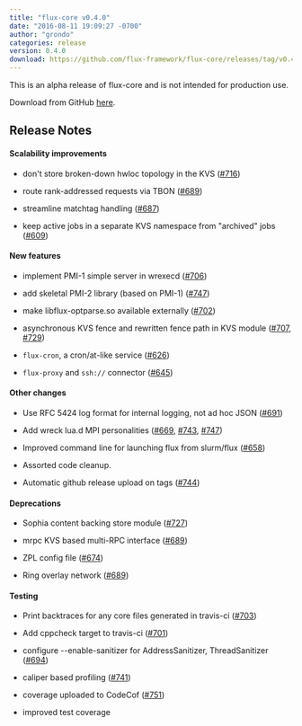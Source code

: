 ```yaml
---
title: "flux-core v0.4.0"
date: "2016-08-11 19:09:27 -0700"
author: "grondo"
categories: release
version: 0.4.0
download: https://github.com/flux-framework/flux-core/releases/tag/v0.4.0
---
```


<div class="note warning">
This is an alpha release of flux-core and is not intended for production use.
</div>

Download from GitHub [here](https://github.com/flux-framework/flux-core/releases/tag/v0.4.0).

## Release Notes

#### Scalability improvements

* don't store broken-down hwloc topology in the KVS ([#716](https://github.com/flux-framework/flux-core/issues/716))

* route rank-addressed requests via TBON ([#689](https://github.com/flux-framework/flux-core/issues/689))

* streamline matchtag handling ([#687](https://github.com/flux-framework/flux-core/issues/687))

* keep active jobs in a separate KVS namespace from "archived" jobs ([#609](https://github.com/flux-framework/flux-core/issues/609))

#### New features

* implement PMI-1 simple server in wrexecd ([#706](https://github.com/flux-framework/flux-core/issues/706))

* add skeletal PMI-2 library (based on PMI-1) ([#747](https://github.com/flux-framework/flux-core/issues/747))

* make libflux-optparse.so available externally ([#702](https://github.com/flux-framework/flux-core/issues/702))

* asynchronous KVS fence and rewritten fence path in KVS module ([#707](https://github.com/flux-framework/flux-core/issues/707), [#729](https://github.com/flux-framework/flux-core/issues/729))

* `flux-cron`, a cron/at-like service ([#626](https://github.com/flux-framework/flux-core/issues/626))

* `flux-proxy` and `ssh://` connector ([#645](https://github.com/flux-framework/flux-core/issues/645))

#### Other changes

* Use RFC 5424 log format for internal logging, not ad hoc JSON ([#691](https://github.com/flux-framework/flux-core/issues/691))

* Add wreck lua.d MPI personalities ([#669](https://github.com/flux-framework/flux-core/issues/669), [#743](https://github.com/flux-framework/flux-core/issues/743), [#747](https://github.com/flux-framework/flux-core/issues/747))

* Improved command line for launching flux from slurm/flux ([#658](https://github.com/flux-framework/flux-core/issues/658))

* Assorted code cleanup.

* Automatic github release upload on tags ([#744](https://github.com/flux-framework/flux-core/issues/744))

#### Deprecations

* Sophia content backing store module ([#727](https://github.com/flux-framework/flux-core/issues/727))

* mrpc KVS based multi-RPC interface ([#689](https://github.com/flux-framework/flux-core/issues/689))

* ZPL config file ([#674](https://github.com/flux-framework/flux-core/issues/674))

* Ring overlay network ([#689](https://github.com/flux-framework/flux-core/issues/689))

#### Testing

* Print backtraces for any core files generated in travis-ci ([#703](https://github.com/flux-framework/flux-core/issues/703))

* Add cppcheck target to travis-ci ([#701](https://github.com/flux-framework/flux-core/issues/701))

* configure --enable-sanitizer for AddressSanitizer, ThreadSanitizer ([#694](https://github.com/flux-framework/flux-core/issues/694))

* caliper based profiling ([#741](https://github.com/flux-framework/flux-core/issues/741))

* coverage uploaded to CodeCof ([#751](https://github.com/flux-framework/flux-core/issues/751))

* improved test coverage


